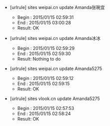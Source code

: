 * [urlrule] sites weipai.cn update Amanda张琬宜

    * Begin : 2015/01/15 02:59:31
    * End   : 2015/01/15 03:00:28
    * Result: OK

* [urlrule] sites weipai.cn update Amanda冰冰

    * Begin : 2015/01/15 02:59:29
    * End   : 2015/01/15 02:59:30
    * Result: Nothing to do

* [urlrule] sites weipai.cn update Amanda5275

    * Begin : 2015/01/15 02:59:12
    * End   : 2015/01/15 02:59:15
    * Result: OK

* [urlrule] sites vlook.cn update Amanda5275

    * Begin : 2015/01/15 02:57:53
    * End   : 2015/01/15 02:58:24
    * Result: OK

